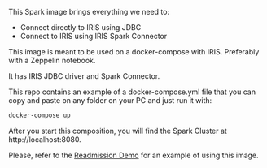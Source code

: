 This Spark image brings everything we need to:
- Connect directly to IRIS using JDBC
- Connect to IRIS using IRIS Spark Connector

This image is meant to be used on a docker-compose with IRIS. Preferably with a Zeppelin notebook.

It has IRIS JDBC driver and Spark Connector. 

This repo contains an example of a docker-compose.yml file that you can copy and paste on any folder on your PC and just run it with:

```bash
docker-compose up
```

After you start this composition, you will find the Spark Cluster at http://localhost:8080.

Please, refer to the [Readmission Demo](https://github.com/intersystems-community/irisdemo-demo-readmission) for an example of using this image.